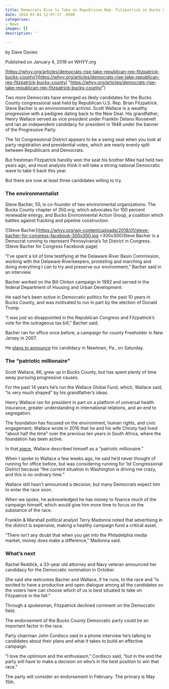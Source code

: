 ```yaml
---
title: Democrats Rise to Take on Republican Rep. Fitzpatrick in Bucks County
date: 2018-01-04 12:07:17 -0500
categories:
- News
images: []
description: ''

---
```

by Dave Davies

Published on January 4, 2018 on WHYY.org

[https://whyy.org/articles/democrats-rise-take-republican-rep-fitzpatrick-bucks-county/](https://whyy.org/articles/democrats-rise-take-republican-rep-fitzpatrick-bucks-county/ "https://whyy.org/articles/democrats-rise-take-republican-rep-fitzpatrick-bucks-county/")

Two more Democrats have emerged as likely candidates for the Bucks County congressional seat held by Republican U.S. Rep. Brian Fitzpatrick. Steve Bacher is an environmental activist. Scott Wallace is a wealthy progressive with a pedigree dating back to the New Deal. His grandfather, Henry Wallace served as vice president under Franklin Delano Roosevelt and ran an independent candidacy for president in 1948 under the banner of the Progressive Party.

The 1st Congressional District appears to be a swing seat when you look at party registration and presidential votes, which are nearly evenly split between Republicans and Democrats.

But freshman Fitzpatrick handily won the seat his brother Mike had held two years ago, and most analysts think it will take a strong national Democratic wave to take it back this year.

But there are now at least three candidates willing to try.

### The environmentalist

Steve Bacher, 55, is co-founder of two environmental organizations: The Bucks County chapter of 350.org, which advocates for 100 percent renewable energy, and Bucks Environmental Action Group, a coalition which battles against fracking and pipeline construction.

![Steve Bacher](https://whyy.org/wp-content/uploads/2018/01/steve-bacher-for-congress-facebook-300x300.jpg =300x300)Steve Bacher is a Democrat running to represent Pennsylvania’s 1st District in Congress. (Steve Bacher for Congress Facebook page)

“I’ve spent a lot of time testifying at the Delaware River Basin Commission, working with the Delaware Riverkeepers, protesting and marching and doing everything I can to try and preserve our environment,” Bacher said in an interview.

Bacher worked on the Bill Clinton campaign in 1992 and served in the federal Department of Housing and Urban Development.

He said he’s been active in Democratic politics for the past 10 years in Bucks County, and was motivated to run in part by the election of Donald Trump.

“I was just so disappointed in the Republican Congress and Fitzpatrick’s vote for the outrageous tax bill,” Bacher said.

Bacher ran for office once before, a campaign for county Freeholder in New Jersey in 2007.

He [plans to announce](https://www.facebook.com/events/323182154863862/) his candidacy in Newtown, Pa., on Saturday.

### The “patriotic millionaire”

Scott Wallace, 66, grew up in Bucks County, but has spent plenty of time away pursuing progressive causes.

For the past 14 years he’s run the Wallace Global Fund, which, Wallace said, “is very much shaped” by his grandfather’s ideas.

Henry Wallace ran for president in part on a platform of universal health insurance, greater understanding in international relations, and an end to segregation.

The foundation has focused on the environment, human rights, and civic engagement; Wallace wrote in 2016 that he and his wife Christy had lived “about half the time” over the previous ten years in South Africa, where the foundation has been active.

In that[ piece,](https://patrioticmillionaires.org/2016/03/30/why-i-am-a-patriotic-millionaire-scott-wallace/) Wallace described himself as a “patriotic millionaire.”

When I spoke to Wallace a few weeks ago, he said he’d never thought of running for office before, but was considering running for 1st Congressional District because “the current situation in Washington is driving me crazy, and this is no ordinary time.”

Wallace still hasn’t announced a decision, but many Democrats expect him to enter the race soon.

When we spoke, he acknowledged he has money to finance much of the campaign himself, which would give him more time to focus on the substance of the race.

Franklin & Marshall political analyst Terry Madonna noted that advertising in the district is expensive, making a healthy campaign fund a critical asset.

“There isn’t any doubt that when you get into the Philadelphia media market, money does make a difference,” Madonna said.

### What’s next

Rachel Reddick, a 33-year old attorney and Navy veteran announced her candidacy for the Democratic nomination in October.

She said she welcomes Bacher and Wallace, if he runs, to the race and “is excited to have a productive and open dialogue among all the candidates so the voters here can choose which of us is best situated to take on Fitzpatrick in the fall.”

Through a spokesman, Fitzpatrick declined comment on the Democratic field.

The endorsement of the Bucks County Democratic party could be an important factor in the race.

Party chairman John Cordisco said in a phone interview he’s talking to candidates about their plans and what it takes to build an effective campaign.

“I love the optimism and the enthusiasm,” Cordisco said, “but in the end the party will have to make a decision on who’s in the best position to win that race.”

The party will consider an endorsement in February. The primary is May 15th.